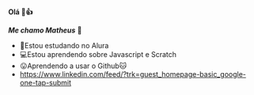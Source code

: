 **Olá 🙂👍**

**_Me chamo Matheus_** 👦

- 📘Estou estudando no Alura
- 💻Estou aprendendo sobre Javascript e Scratch
- 😛Aprendendo a usar o Github🐱
- https://www.linkedin.com/feed/?trk=guest_homepage-basic_google-one-tap-submit
